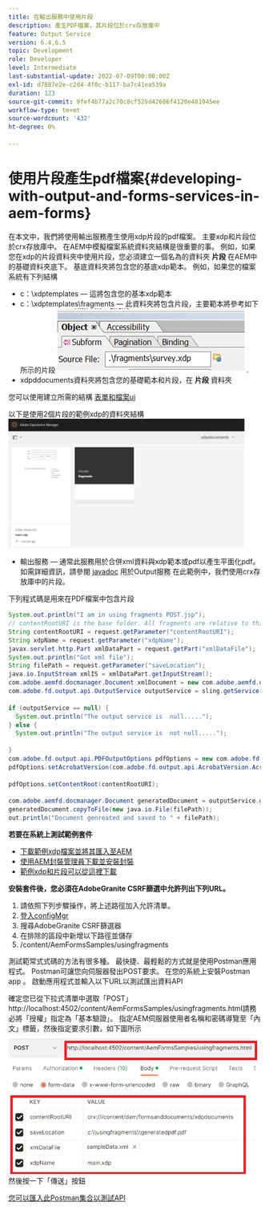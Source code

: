 ```yaml
---
title: 在輸出服務中使用片段
description: 產生PDF檔案，其片段位於crx存放庫中
feature: Output Service
version: 6.4,6.5
topic: Development
role: Developer
level: Intermediate
last-substantial-update: 2022-07-09T00:00:00Z
exl-id: d7887e2e-c2d4-4f0c-b117-ba7c41ea539a
duration: 123
source-git-commit: 9fef4b77a2c70c8cf525d42686f4120e481945ee
workflow-type: tm+mt
source-wordcount: '432'
ht-degree: 0%

---
```


# 使用片段產生pdf檔案{#developing-with-output-and-forms-services-in-aem-forms}


在本文中，我們將使用輸出服務產生使用xdp片段的pdf檔案。 主要xdp和片段位於crx存放庫中。 在AEM中模擬檔案系統資料夾結構是很重要的事。 例如，如果您在xdp的片段資料夾中使用片段，您必須建立一個名為的資料夾 **片段** 在AEM中的基礎資料夾底下。 基底資料夾將包含您的基底xdp範本。 例如，如果您的檔案系統有下列結構
* c：\xdptemplates — 這將包含您的基本xdp範本
* c：\xdptemplates\fragments — 此資料夾將包含片段，主要範本將參考如下所示的片段
  ![fragment-xdp](assets/survey-fragment.png).
* xdpddocuments資料夾將包含您的基礎範本和片段，在 **片段** 資料夾

您可以使用建立所需的結構 [表單和檔案ui](http://localhost:4502/aem/forms.html/content/dam/formsanddocuments)

以下是使用2個片段的範例xdp的資料夾結構
![forms&amp;document](assets/fragment-folder-structure-ui.png)


* 輸出服務 — 通常此服務用於合併xml資料與xdp範本或pdf以產生平面化pdf。 如需詳細資訊，請參閱 [javadoc](https://helpx.adobe.com/experience-manager/6-5/forms/javadocs/index.html?com/adobe/fd/output/api/OutputService.html) 用於Output服務 在此範例中，我們使用crx存放庫中的片段。


下列程式碼是用來在PDF檔案中包含片段

```java
System.out.println("I am in using fragments POST.jsp");
// contentRootURI is the base folder. All fragments are relative to this folder
String contentRootURI = request.getParameter("contentRootURI");
String xdpName = request.getParameter("xdpName");
javax.servlet.http.Part xmlDataPart = request.getPart("xmlDataFile");
System.out.println("Got xml file");
String filePath = request.getParameter("saveLocation");
java.io.InputStream xmlIS = xmlDataPart.getInputStream();
com.adobe.aemfd.docmanager.Document xmlDocument = new com.adobe.aemfd.docmanager.Document(xmlIS);
com.adobe.fd.output.api.OutputService outputService = sling.getService(com.adobe.fd.output.api.OutputService.class);

if (outputService == null) {
  System.out.println("The output service is  null.....");
} else {
  System.out.println("The output service is  not null.....");

}
com.adobe.fd.output.api.PDFOutputOptions pdfOptions = new com.adobe.fd.output.api.PDFOutputOptions();
pdfOptions.setAcrobatVersion(com.adobe.fd.output.api.AcrobatVersion.Acrobat_11);

pdfOptions.setContentRoot(contentRootURI);

com.adobe.aemfd.docmanager.Document generatedDocument = outputService.generatePDFOutput(xdpName, xmlDocument, pdfOptions);
generatedDocument.copyToFile(new java.io.File(filePath));
out.println("Document genreated and saved to " + filePath);
```

**若要在系統上測試範例套件**

* [下載範例xdp檔案並將其匯入至AEM](assets/xdp-templates-fragments.zip)
* [使用AEM封裝管理員下載並安裝封裝](assets/using-fragments-assets.zip)
* [範例xdp和片段可以從這裡下載](assets/xdptemplates.zip)

**安裝套件後，您必須在AdobeGranite CSRF篩選中允許列出下列URL。**

1. 請依照下列步驟操作，將上述路徑加入允許清單。
1. [登入configMgr](http://localhost:4502/system/console/configMgr)
1. 搜尋AdobeGranite CSRF篩選器
1. 在排除的區段中新增以下路徑並儲存
1. /content/AemFormsSamples/usingfragments

測試範常式式碼的方法有很多種。 最快捷、最輕鬆的方式就是使用Postman應用程式。 Postman可讓您向伺服器發出POST要求。 在您的系統上安裝Postman app 。
啟動應用程式並輸入以下URL以測試匯出資料API

確定您已從下拉式清單中選取「POST」 http://localhost:4502/content/AemFormsSamples/usingfragments.html請務必將「授權」指定為「基本驗證」。 指定AEM伺服器使用者名稱和密碼導覽至「內文」標籤，然後指定要求引數，如下圖所示
![匯出](assets/using-fragment-postman.png)
然後按一下「傳送」按鈕

[您可以匯入此Postman集合以測試API](assets/usingfragments.postman_collection.json)
